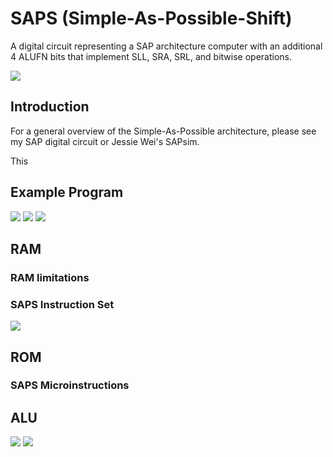 # SAPS (Simple-As-Possible-Shift)
A digital circuit representing a SAP architecture computer with an additional 4 ALUFN bits that implement SLL, SRA, SRL, and bitwise operations.

<img src="Images/SAP-S.png">

## Introduction

For a general overview of the Simple-As-Possible architecture, please see my SAP digital circuit or Jessie Wei's SAPsim. 

This 

## Example Program

<img src="Images/Program.png">

<img src="Images/example.png">

<img src="Images/pseudo.png">

## RAM

### RAM limitations

### SAPS Instruction Set

<img src="Images/Ins.png">

## ROM

### SAPS Microinstructions

## ALU

<img src="Images/ALU.png">

<img src="Images/ALUFN.png">
